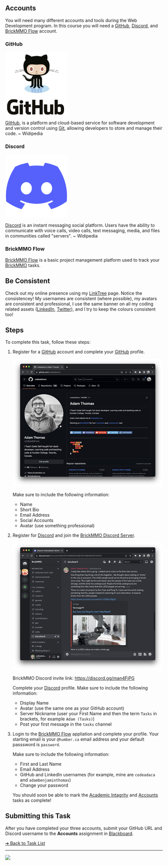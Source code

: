 <style>@import url("//readme.codeadam.ca/readme.css");</style>

## Accounts

You will need many different accounts and tools during the Web Development program. In this course you will need a [GitHub](https://github.com/), [Discord](https://discord.com/), and [BrickMMO Flow](https://flow.brickmmo.com/) account. 

### GitHub

![GitHub](images/logo-github.png) 

[GitHub](https://github.com), is a platform and cloud-based service for software development and version control using [Git](https://git-scm.com/), allowing developers to store and manage their code. ~ Widipedia

### Discord

![Discord](images/logo-discord.png)

[Discord](https://discord.com/) is an instant messaging social platform. Users have the ability to communicate with voice calls, video calls, text messaging, media, and files in communities called "servers". ~ Widipedia

### BrickMMO Flow

[BrickMMO Flow](https://flow.brickmmo.com/) is a basic project management platform used to track your [BrickMMO](https://brickmmo.com/) tasks.

## Be Consistent

Check out my online presence using my [LinkTree](https://linktr.ee/codeadamca) page. Notice the consistencey! My usernames are consistent (where possible), my avatars are consistent and professional, I use the same banner on all my coding related assets ([LinkedIn](https://www.linkedin.com/in/adambenjaminthomas/), [Twitter](https://twitter.com/codeadamca)), and I try to keep the colours consistent too!

## Steps

To complete this task, follow these steps:

1. Register for a [GitHub](https://github.com) account and complete your [GitHub](https://github.com) profile.

    ![GitHub Account](images/screenshot-github.png)

    Make sure to include the following information:

    - Name
    - Short Bio
    - Email Address
    - Social Accounts
    - Avatar (use something professional)

2. Register for [Discord](https://discord.com/) and join the [BrickMMO Discord Server](https://discord.gg/man4FjPG).

    ![BrickMMO Discord Server](images/screenshot-discord.png)

    BrickMMO Discord invite link: https://discord.gg/man4FjPG

    Complete your [Discord](https://discord.com/) profile. Make sure to include the following information:

    - Display Name
    - Avatar (use the same one as your GitHub account)
    - Server Nickname (user your First Name and then the term `Tasks` in brackets, for example `Adam (Tasks)`)
    - Post your first message in the `tasks` channel

3. Login to the [BrickMMO Flow](https://flow.brickmmo.com/) appliation and complete your profile. Your starting email is your `@humber.ca` email address and your default passsword is `password`.

    Make sure to include the following information:

    - First and Last Name
    - Email Address
    - GitHub and LinkedIn usernames (for example, mine are `codeadaca` and `adambenjaminthomas`)
    - Change your password

    You should soon be able to mark the [Academic Intagrity](academic-integrity) and [Accounts](accounts) tasks as complete!

## Submitting this Task

After you have completed your three accounts, submit your GitHub URL and Discord username to the **Accounts** assignment in [Blackboard](https://learn.humber.ca/).

[&#10132; Back to Task List](/)

---

<a href="https://brickmmo.com">
<img src="https://brickmmo.com/images/brickmmo-logo-horizontal.jpg" width="100">
</a>
